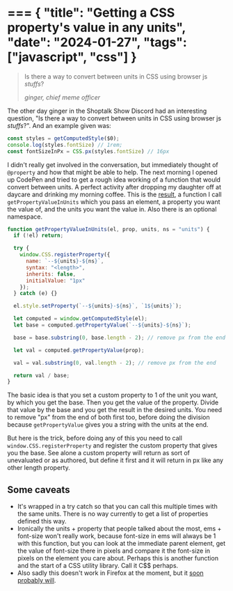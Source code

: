 ===
{
	"title": "Getting a CSS property's value in any units",
	"date": "2024-01-27",
	"tags": ["javascript", "css"]
}
===

<blockquote class="interstitial">
	<p>Is there a way to convert between units in CSS using browser js <em>stuffs</em>?</p>
	<footer>
		<cite>ginger, chief meme officer</cite>
	</footer>
</blockquote>

The other day ginger in the Shoptalk Show Discord had an interesting question, "Is there a way to convert between units in CSS using browser js <em>stuffs</em>?". And an example given was:

```js
const styles = getComputedStyle($0);
console.log(styles.fontSize) // 1rem;
const fontSizeInPx = CSS.px(styles.fontSize) // 16px
```

I didn't really get involved in the conversation, but immediately thought of `@property` and how that might be able to help. The next morning I opened up CodePen and tried to get a rough idea working of a function that would convert between units. A perfect activity after dropping my daughter off at daycare and drinking my morning coffee. This is the <a href="https://codepen.io/erickmerchant/pen/RwdjbeQ?editors=0010">result</a>, a function I call `getPropertyValueInUnits` which you pass an element, a property you want the value of, and the units you want the value in. Also there is an optional namespace.

```js
function getPropertyValueInUnits(el, prop, units, ns = "units") {
  if (!el) return;

  try {
    window.CSS.registerProperty({
      name: `--${units}-${ns}`,
      syntax: "<length>",
      inherits: false,
      initialValue: "1px"
    });
  } catch (e) {}

  el.style.setProperty(`--${units}-${ns}`, `1${units}`);

  let computed = window.getComputedStyle(el);
  let base = computed.getPropertyValue(`--${units}-${ns}`);

  base = base.substring(0, base.length - 2); // remove px from the end

  let val = computed.getPropertyValue(prop);

  val = val.substring(0, val.length - 2); // remove px from the end

  return val / base;
}
```

The basic idea is that you set a custom property to 1 of the unit you want, by which you get the base. Then you get the value of the property. Divide that value by the base and you get the result in the desired units. You need to remove "px" from the end of both first too, before doing the division because `getPropertyValue` gives you a string with the units at the end.

But here is the trick, before doing any of this you need to call `window.CSS.registerProperty` and register the custom property that gives you the base. See alone a custom property will return as sort of unevaluated or as authored, but define it first and it will return in px like any other length property.

## Some caveats

- It's wrapped in a try catch so that you can call this multiple times with the same units. There is no way currently to get a list of properties defined this way.
- Ironically the units + property that people talked about the most, ems + font-size won't really work, because font-size in ems will always be 1 with this function, but you can look at the immediate parent element, get the value of font-size there in pixels and compare it the font-size in pixels on the element you care about. Perhaps this is another function and the start of a CSS utility library. Call it C$$ perhaps.
- Also sadly this doesn't work in Firefox at the moment, but it <a href="https://caniuse.com/?search=registerProperty">soon probably will</a>.
